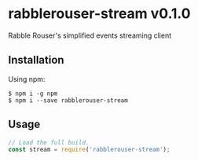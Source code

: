 # rabblerouser-stream v0.1.0

Rabble Rouser's simplified events streaming client

## Installation

Using npm:
```shell
$ npm i -g npm
$ npm i --save rabblerouser-stream
```

## Usage
```js
// Load the full build.
const stream = require('rabblerouser-stream');
```
